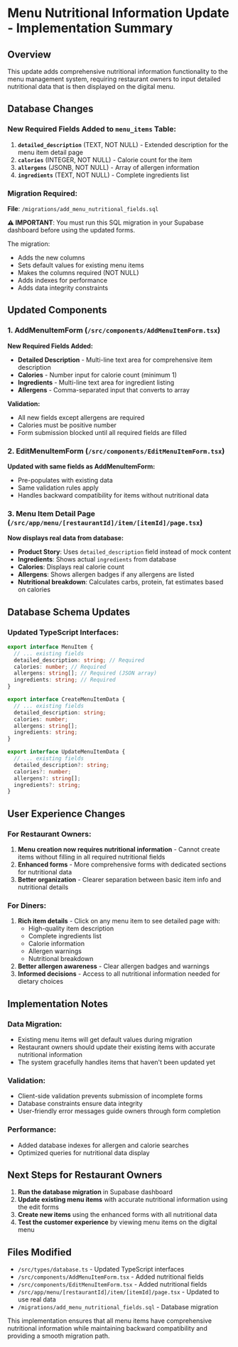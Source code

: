 # Menu Nutritional Information Update - Implementation Summary

## Overview
This update adds comprehensive nutritional information functionality to the menu management system, requiring restaurant owners to input detailed nutritional data that is then displayed on the digital menu.

## Database Changes

### New Required Fields Added to `menu_items` Table:
1. **`detailed_description`** (TEXT, NOT NULL) - Extended description for the menu item detail page
2. **`calories`** (INTEGER, NOT NULL) - Calorie count for the item
3. **`allergens`** (JSONB, NOT NULL) - Array of allergen information
4. **`ingredients`** (TEXT, NOT NULL) - Complete ingredients list

### Migration Required:
**File**: `/migrations/add_menu_nutritional_fields.sql`

**⚠️ IMPORTANT**: You must run this SQL migration in your Supabase dashboard before using the updated forms.

The migration:
- Adds the new columns
- Sets default values for existing menu items
- Makes the columns required (NOT NULL)
- Adds indexes for performance
- Adds data integrity constraints

## Updated Components

### 1. AddMenuItemForm (`/src/components/AddMenuItemForm.tsx`)
**New Required Fields Added:**
- **Detailed Description** - Multi-line text area for comprehensive item description
- **Calories** - Number input for calorie count (minimum 1)
- **Ingredients** - Multi-line text area for ingredient listing
- **Allergens** - Comma-separated input that converts to array

**Validation:**
- All new fields except allergens are required
- Calories must be positive number
- Form submission blocked until all required fields are filled

### 2. EditMenuItemForm (`/src/components/EditMenuItemForm.tsx`)
**Updated with same fields as AddMenuItemForm:**
- Pre-populates with existing data
- Same validation rules apply
- Handles backward compatibility for items without nutritional data

### 3. Menu Item Detail Page (`/src/app/menu/[restaurantId]/item/[itemId]/page.tsx`)
**Now displays real data from database:**
- **Product Story**: Uses `detailed_description` field instead of mock content
- **Ingredients**: Shows actual `ingredients` from database
- **Calories**: Displays real calorie count
- **Allergens**: Shows allergen badges if any allergens are listed
- **Nutritional breakdown**: Calculates carbs, protein, fat estimates based on calories

## Database Schema Updates

### Updated TypeScript Interfaces:

```typescript
export interface MenuItem {
  // ... existing fields
  detailed_description: string; // Required
  calories: number; // Required
  allergens: string[]; // Required (JSON array)
  ingredients: string; // Required
}

export interface CreateMenuItemData {
  // ... existing fields
  detailed_description: string;
  calories: number;
  allergens: string[];
  ingredients: string;
}

export interface UpdateMenuItemData {
  // ... existing fields
  detailed_description?: string;
  calories?: number;
  allergens?: string[];
  ingredients?: string;
}
```

## User Experience Changes

### For Restaurant Owners:
1. **Menu creation now requires nutritional information** - Cannot create items without filling in all required nutritional fields
2. **Enhanced forms** - More comprehensive forms with dedicated sections for nutritional data
3. **Better organization** - Clearer separation between basic item info and nutritional details

### For Diners:
1. **Rich item details** - Click on any menu item to see detailed page with:
   - High-quality item description
   - Complete ingredients list
   - Calorie information
   - Allergen warnings
   - Nutritional breakdown
2. **Better allergen awareness** - Clear allergen badges and warnings
3. **Informed decisions** - Access to all nutritional information needed for dietary choices

## Implementation Notes

### Data Migration:
- Existing menu items will get default values during migration
- Restaurant owners should update their existing items with accurate nutritional information
- The system gracefully handles items that haven't been updated yet

### Validation:
- Client-side validation prevents submission of incomplete forms
- Database constraints ensure data integrity
- User-friendly error messages guide owners through form completion

### Performance:
- Added database indexes for allergen and calorie searches
- Optimized queries for nutritional data display

## Next Steps for Restaurant Owners

1. **Run the database migration** in Supabase dashboard
2. **Update existing menu items** with accurate nutritional information using the edit forms
3. **Create new items** using the enhanced forms with all nutritional data
4. **Test the customer experience** by viewing menu items on the digital menu

## Files Modified

- `/src/types/database.ts` - Updated TypeScript interfaces
- `/src/components/AddMenuItemForm.tsx` - Added nutritional fields
- `/src/components/EditMenuItemForm.tsx` - Added nutritional fields  
- `/src/app/menu/[restaurantId]/item/[itemId]/page.tsx` - Updated to use real data
- `/migrations/add_menu_nutritional_fields.sql` - Database migration

This implementation ensures that all menu items have comprehensive nutritional information while maintaining backward compatibility and providing a smooth migration path.
